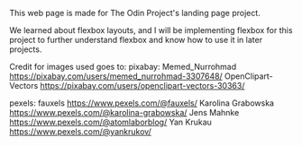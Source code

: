 This web page is made for The Odin Project's landing page project. 

We learned about flexbox layouts, and I will be implementing flexbox for this project to further understand flexbox and know how to use it in later projects.

Credit for images used goes to:
pixabay: Memed_Nurrohmad https://pixabay.com/users/memed_nurrohmad-3307648/
        OpenClipart-Vectors https://pixabay.com/users/openclipart-vectors-30363/
        
pexels: fauxels https://www.pexels.com/@fauxels/
        Karolina Grabowska https://www.pexels.com/@karolina-grabowska/
        Jens Mahnke https://www.pexels.com/@atomlaborblog/
        Yan Krukau https://www.pexels.com/@yankrukov/
        
